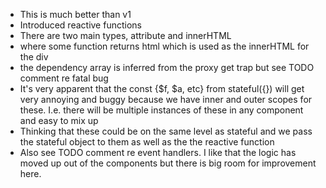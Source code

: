 - This is much better than v1
- Introduced reactive functions
- There are two main types, attribute and innerHTML
- <div $f(someFunction)> where some function returns html which is used as the innerHTML for the div
- the dependency array is inferred from the proxy get trap but see TODO comment re fatal bug
- It's very apparent that the const {$f, $a, etc} from stateful({}) will get very annoying and buggy because we have inner and outer scopes for these. I.e. there will be multiple instances of these in any component and easy to mix up
- Thinking that these could be on the same level as stateful and we pass the stateful object to them as well as the the reactive function
- Also see TODO comment re event handlers. I like that the logic has moved up out of the components but there is big room for improvement here.
